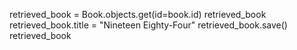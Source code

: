 retrieved_book = Book.objects.get(id=book.id)
retrieved_book
retrieved_book.title = "Nineteen Eighty-Four"
retrieved_book.save()
retrieved_book
